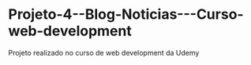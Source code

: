 # Projeto-4--Blog-Noticias---Curso-web-development
 Projeto realizado no curso de web development da Udemy
